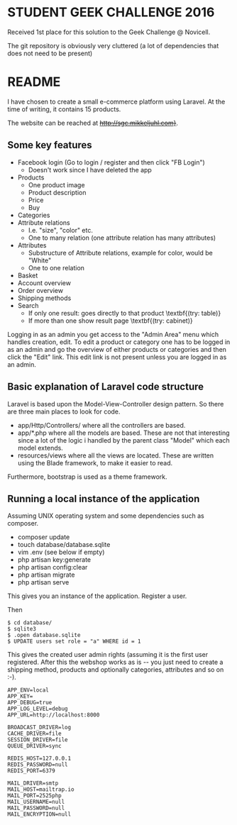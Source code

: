 # STUDENT GEEK CHALLENGE 2016
Received 1st place for this solution to the Geek Challenge @ Novicell.

The git repository is obviously very cluttered (a lot of dependencies that does not need to be present) 

# README #
I have chosen to create a small e-commerce platform using Laravel. At the time of writing, it contains 15 products.

The website can be reached at ~~http://sgc.mikkeljuhl.com}~~.

## Some key features
* Facebook login (Go to login / register and then click "FB Login")
	* Doesn't work since I have deleted the app 
* Products
	* One product image
	* Product description
	* Price
	* Buy
* Categories
* Attribute relations
	* I.e. "size", "color" etc.
	* One to many relation (one attribute relation has many attributes)
* Attributes
	* Substructure of Attribute relations, example for color, would be "White"
	* One to one relation
* Basket
* Account overview
* Order overview
* Shipping methods
* Search
	* If only one result: goes directly to that product \textbf{(try: table)}
	* If more than one show result page \textbf{(try: cabinet)}

Logging in as an admin you get access to the "Admin Area" menu which handles creation, edit. To edit a product or category one has to be logged in as an admin and go the overview of either products or categories and then click the "Edit" link. This edit link is not present unless you are logged in as an admin.

## Basic explanation of Laravel code structure

Laravel is based upon the Model-View-Controller design pattern. So there are three main places to look for code.

- app/Http/Controllers/ where all the controllers are based.
- app/*.php where all the models are based. These are not that interesting since a lot of the logic i handled by the parent class "Model" which each model extends.
- resources/views where all the views are located. These are written using the Blade framework, to make it easier to read.

Furthermore, bootstrap is used as a theme framework.

## Running a local instance of the application

Assuming UNIX operating system and some dependencies such as composer.

* composer update
* touch database/database.sqlite
* vim .env (see below if empty)
* php artisan key:generate
* php artisan config:clear
* php artisan migrate
* php artisan serve

This gives you an instance of the application. Register a user.

Then
```
$ cd database/
$ sqlite3
$ .open database.sqlite
$ UPDATE users set role = "a" WHERE id = 1
```
This gives the created user admin rights (assuming it is the first user registered. After this the webshop works as is -- you just need to create a shipping method, products and optionally categories, attributes and so on :-).

```
APP_ENV=local
APP_KEY=
APP_DEBUG=true
APP_LOG_LEVEL=debug
APP_URL=http://localhost:8000

BROADCAST_DRIVER=log
CACHE_DRIVER=file
SESSION_DRIVER=file
QUEUE_DRIVER=sync

REDIS_HOST=127.0.0.1
REDIS_PASSWORD=null
REDIS_PORT=6379

MAIL_DRIVER=smtp
MAIL_HOST=mailtrap.io
MAIL_PORT=2525php
MAIL_USERNAME=null
MAIL_PASSWORD=null
MAIL_ENCRYPTION=null
```
